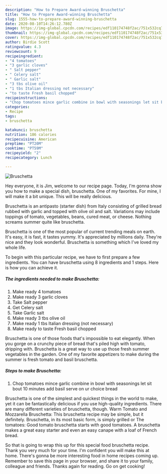 ```yaml
---
description: "How to Prepare Award-winning Bruschetta"
title: "How to Prepare Award-winning Bruschetta"
slug: 1555-how-to-prepare-award-winning-bruschetta
date: 2020-08-10T14:26:12.780Z
image: https://img-global.cpcdn.com/recipes/edf110174748f2ac/751x532cq70/bruschetta-recipe-main-photo.jpg
thumbnail: https://img-global.cpcdn.com/recipes/edf110174748f2ac/751x532cq70/bruschetta-recipe-main-photo.jpg
cover: https://img-global.cpcdn.com/recipes/edf110174748f2ac/751x532cq70/bruschetta-recipe-main-photo.jpg
author: Birdie Scott
ratingvalue: 4.3
reviewcount: 9
recipeingredient:
- "4 tomatoes"
- "3 garlic cloves"
- " Salt pepper"
- " Celery salt"
- " Garlic salt"
- "3 tbs olive oil"
- "1 tbs Italian dressing not necessary"
- "to taste Fresh basil chopped"
recipeinstructions:
- "Chop tomatoes mince garlic combine in bowl with seasonings let sit bout 10 minutes add basil serve on ur choice bread"
categories:
- Recipe
tags:
- bruschetta

katakunci: bruschetta 
nutrition: 186 calories
recipecuisine: American
preptime: "PT20M"
cooktime: "PT59M"
recipeyield: "2"
recipecategory: Lunch

---
```



![Bruschetta](https://img-global.cpcdn.com/recipes/edf110174748f2ac/751x532cq70/bruschetta-recipe-main-photo.jpg)

Hey everyone, it is Jim, welcome to our recipe page. Today, I'm gonna show you how to make a special dish, bruschetta. One of my favorites. For mine, I will make it a bit unique. This will be really delicious.

Bruschetta is an antipasto (starter dish) from Italy consisting of grilled bread rubbed with garlic and topped with olive oil and salt. Variations may include toppings of tomato, vegetables, beans, cured meat, or cheese. Nothing screams summer quite like bruschetta.

Bruschetta is one of the most popular of current trending meals on earth. It's easy, it is fast, it tastes yummy. It's appreciated by millions daily. They're nice and they look wonderful. Bruschetta is something which I've loved my whole life.


To begin with this particular recipe, we have to first prepare a few ingredients. You can have bruschetta using 8 ingredients and 1 steps. Here is how you can achieve it.

<!--inarticleads1-->

##### The ingredients needed to make Bruschetta:

1. Make ready 4 tomatoes
1. Make ready 3 garlic cloves
1. Take  Salt pepper
1. Get  Celery salt
1. Take  Garlic salt
1. Make ready 3 tbs olive oil
1. Make ready 1 tbs Italian dressing (not necessary)
1. Make ready to taste Fresh basil chopped


Bruschetta is one of those foods that&#39;s impossible to eat elegantly. When you gorge on a crunchy piece of bread that&#39;s piled high with tomato, dripping with. Bruschetta is a great way to use up those fresh summer vegetables in the garden. One of my favorite appetizers to make during the summer is fresh tomato and basil bruschetta. 

<!--inarticleads2-->

##### Steps to make Bruschetta:

1. Chop tomatoes mince garlic combine in bowl with seasonings let sit bout 10 minutes add basil serve on ur choice bread


Bruschetta is one of the simplest and quickest things in the world to make, yet it can be fantastically delicious if you use high-quality ingredients. There are many different varieties of bruschetta, though. Warm Tomato and Mozzarella Bruschetta: This bruschetta recipe may be simple, but it definitely. Bruschetta, in its most basic form, is simply grilled or The tomatoes: Good tomato bruschetta starts with good tomatoes. A bruschetta makes a great easy starter and even an easy canape with a loaf of French bread. 

So that is going to wrap this up for this special food bruschetta recipe. Thank you very much for your time. I'm confident you will make this at home. There's gonna be more interesting food in home recipes coming up. Remember to save this page in your browser, and share it to your family, colleague and friends. Thanks again for reading. Go on get cooking!
